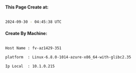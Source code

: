 
   
#### This Page Create at:

```bash

2024-09-30 - 04:45:38 UTC

```

#### Create By Machine:

```bash

Host Name : fv-az1429-351

platform  : Linux-6.8.0-1014-azure-x86_64-with-glibc2.35

Ip Local  : 10.1.0.215

```

